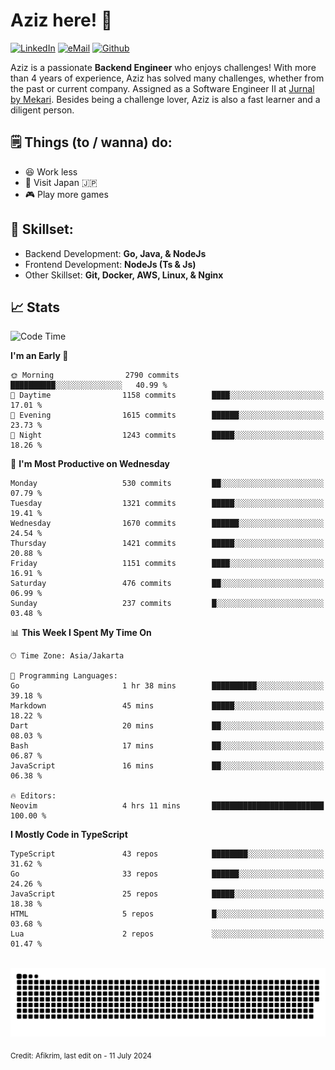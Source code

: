 # Aziz here! 👋

[![LinkedIn](https://img.shields.io/static/v1?message=afikrim&logo=linkedin&label=&color=0077B5&logoColor=white&labelColor=&style=for-the-badge)](https://www.linkedin.com/in/afikrim)
[![eMail](https://img.shields.io/static/v1?message=afikrim10@gmail.com&logo=gmail&label=&color=D14836&logoColor=white&labelColor=&style=for-the-badge)](mailto:afikrim10@gmail.com)
[![Github](https://komarev.com/ghpvc/?username=afikrim&label=Visitors&style=for-the-badge)](https://www.github.com/afikrim)

<!--Introduction-->
Aziz is a passionate **Backend Engineer** who enjoys challenges! With more than 4 years of experience, Aziz has solved many challenges, whether from the past or current company. Assigned as a Software Engineer II at [Jurnal by Mekari](https://jurnal.id). Besides being a challenge lover, Aziz is also a fast learner and a diligent person.

<!--Things TODO-->
## 🗒️ Things (to / wanna) do:

- 😆 Work less
- 🚀 Visit Japan 🇯🇵
- 🎮 Play more games

<!--Skillset-->
## 🏅 Skillset:

- Backend Development: **Go, Java, & NodeJs**
- Frontend Development: **NodeJs (Ts & Js)**
- Other Skillset: **Git, Docker, AWS, Linux, & Nginx**

## 📈 Stats  

<!--START_SECTION:waka-->
![Code Time](http://img.shields.io/badge/Code%20Time-2%2C038%20hrs%2013%20mins-blue)

**I'm an Early 🐤** 

```text
🌞 Morning                2790 commits        ██████████░░░░░░░░░░░░░░░   40.99 % 
🌆 Daytime                1158 commits        ████░░░░░░░░░░░░░░░░░░░░░   17.01 % 
🌃 Evening                1615 commits        ██████░░░░░░░░░░░░░░░░░░░   23.73 % 
🌙 Night                  1243 commits        █████░░░░░░░░░░░░░░░░░░░░   18.26 % 
```
📅 **I'm Most Productive on Wednesday** 

```text
Monday                   530 commits         ██░░░░░░░░░░░░░░░░░░░░░░░   07.79 % 
Tuesday                  1321 commits        █████░░░░░░░░░░░░░░░░░░░░   19.41 % 
Wednesday                1670 commits        ██████░░░░░░░░░░░░░░░░░░░   24.54 % 
Thursday                 1421 commits        █████░░░░░░░░░░░░░░░░░░░░   20.88 % 
Friday                   1151 commits        ████░░░░░░░░░░░░░░░░░░░░░   16.91 % 
Saturday                 476 commits         ██░░░░░░░░░░░░░░░░░░░░░░░   06.99 % 
Sunday                   237 commits         █░░░░░░░░░░░░░░░░░░░░░░░░   03.48 % 
```


📊 **This Week I Spent My Time On** 

```text
🕑︎ Time Zone: Asia/Jakarta

💬 Programming Languages: 
Go                       1 hr 38 mins        ██████████░░░░░░░░░░░░░░░   39.18 % 
Markdown                 45 mins             █████░░░░░░░░░░░░░░░░░░░░   18.22 % 
Dart                     20 mins             ██░░░░░░░░░░░░░░░░░░░░░░░   08.03 % 
Bash                     17 mins             ██░░░░░░░░░░░░░░░░░░░░░░░   06.87 % 
JavaScript               16 mins             ██░░░░░░░░░░░░░░░░░░░░░░░   06.38 % 

🔥 Editors: 
Neovim                   4 hrs 11 mins       █████████████████████████   100.00 % 
```

**I Mostly Code in TypeScript** 

```text
TypeScript               43 repos            ████████░░░░░░░░░░░░░░░░░   31.62 % 
Go                       33 repos            ██████░░░░░░░░░░░░░░░░░░░   24.26 % 
JavaScript               25 repos            █████░░░░░░░░░░░░░░░░░░░░   18.38 % 
HTML                     5 repos             █░░░░░░░░░░░░░░░░░░░░░░░░   03.68 % 
Lua                      2 repos             ░░░░░░░░░░░░░░░░░░░░░░░░░   01.47 % 
```




<!--END_SECTION:waka-->


<br clear="both">

<div align="center">
  <img src="https://raw.githubusercontent.com/afikrim/afikrim/output/snake.svg" alt="Snake animation" />
</div>


<sub>Credit: Afikrim, last edit on - 11 July 2024</sub>
